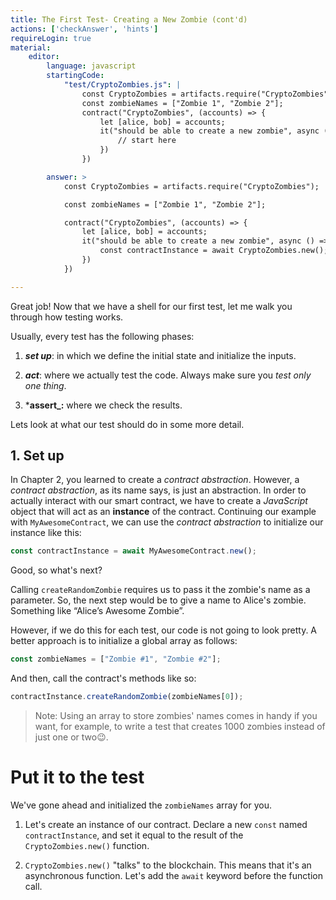 ```yaml
---
title: The First Test- Creating a New Zombie (cont'd)
actions: ['checkAnswer', 'hints']
requireLogin: true
material:
    editor:
        language: javascript
        startingCode:
            "test/CryptoZombies.js": |
                const CryptoZombies = artifacts.require("CryptoZombies");
                const zombieNames = ["Zombie 1", "Zombie 2"];
                contract("CryptoZombies", (accounts) => {
                    let [alice, bob] = accounts;
                    it("should be able to create a new zombie", async () => {
                        // start here
                    })
                })

        answer: >
            const CryptoZombies = artifacts.require("CryptoZombies");

            const zombieNames = ["Zombie 1", "Zombie 2"];

            contract("CryptoZombies", (accounts) => {
                let [alice, bob] = accounts;
                it("should be able to create a new zombie", async () => {
                    const contractInstance = await CryptoZombies.new();
                })
            })

---
```


Great job! Now that we have a shell for our first test, let me walk you through how testing works.

Usually, every test has the following phases:

 1. ***set up***: in which we define the initial state and initialize the inputs.

 2. ***act***: where we actually test the code. Always make sure you _test only one thing_.

 3. ***assert_:** where we check the results.

Lets look at what our test should do in some more detail.

## 1. Set up

In Chapter 2, you learned to create a _contract abstraction_.  However, a _contract abstraction_, as its name says, is just an abstraction. In order to actually interact with our smart contract, we have to create a _JavaScript_ object that will act as an **instance** of the contract. Continuing our example with `MyAwesomeContract`, we can use the _contract abstraction_ to initialize our instance like this:

```javascript
const contractInstance = await MyAwesomeContract.new();
```

Good, so what's next?

Calling `createRandomZombie` requires us to pass it the zombie's name as a parameter. So, the next step would be to give a name to Alice's zombie. Something like “Alice’s Awesome Zombie”.

However, if we do this for each test, our code is not going to look pretty. A better approach is to initialize a global array as follows:

```javascript
const zombieNames = ["Zombie #1", "Zombie #2"];
```

And then, call the contract's methods like so:

```javascript
contractInstance.createRandomZombie(zombieNames[0]);
```

 >Note: Using an array to store zombies' names comes in handy if you want, for example, to write a test that creates 1000 zombies instead of just one or two😉.

# Put it to the test

We've gone ahead and initialized the `zombieNames` array for you.

1. Let's create an instance of our contract. Declare a new `const` named `contractInstance`, and set it equal to the result of the `CryptoZombies.new()` function.

2. `CryptoZombies.new()` "talks" to the blockchain. This means that it's an asynchronous function. Let's add the `await` keyword before the function call.
